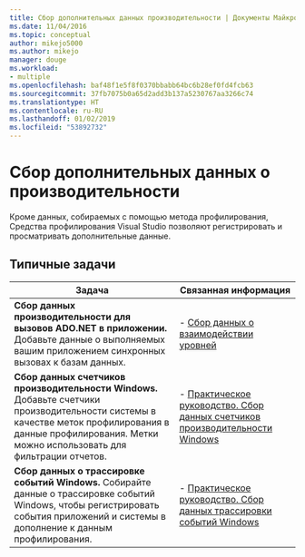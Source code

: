 ```yaml
---
title: Сбор дополнительных данных производительности | Документы Майкрософт
ms.date: 11/04/2016
ms.topic: conceptual
author: mikejo5000
ms.author: mikejo
manager: douge
ms.workload:
- multiple
ms.openlocfilehash: baf48f1e5f8f0370bbabb64bc6b28ef0fd4fcb63
ms.sourcegitcommit: 37fb7075b0a65d2add3b137a5230767aa3266c74
ms.translationtype: HT
ms.contentlocale: ru-RU
ms.lasthandoff: 01/02/2019
ms.locfileid: "53892732"
---
```

# <a name="collect-additional-performance-data"></a>Сбор дополнительных данных о производительности

Кроме данных, собираемых с помощью метода профилирования, Средства профилирования Visual Studio позволяют регистрировать и просматривать дополнительные данные.

## <a name="common-tasks"></a>Типичные задачи

|Задача|Связанная информация|
|----------|---------------------|
|**Сбор данных производительности для вызовов ADO.NET в приложении.** Добавьте данные о выполняемых вашим приложением синхронных вызовах к базам данных.|- [Сбор данных о взаимодействии уровней](../profiling/collecting-tier-interaction-data.md)|
|**Сбор данных счетчиков производительности Windows.** Добавьте счетчики производительности системы в качестве меток профилирования в данные профилирования. Метки можно использовать для фильтрации отчетов.|- [Практическое руководство. Сбор данных счетчиков производительности Windows](../profiling/how-to-collect-windows-counter-data.md)|
|**Сбор данных о трассировке событий Windows.** Собирайте данные о трассировке событий Windows, чтобы регистрировать события приложений и системы в дополнение к данным профилирования.|- [Практическое руководство. Сбор данных трассировки событий Windows](../profiling/how-to-collect-event-tracing-for-windows-etw-data.md)|
